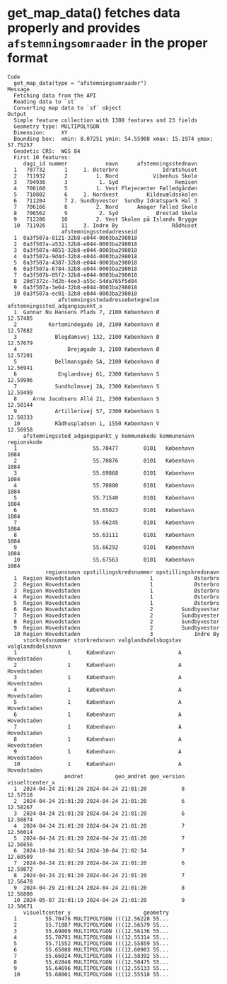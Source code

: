 # get_map_data() fetches data properly and provides `afstemningsomraader` in the proper format

    Code
      get_map_data(type = "afstemningsomraader")
    Message
      Fetching data from the API
      Reading data to `st`
      Converting map data to `sf` object
    Output
      Simple feature collection with 1308 features and 23 fields
      Geometry type: MULTIPOLYGON
      Dimension:     XY
      Bounding box:  xmin: 8.07251 ymin: 54.55908 xmax: 15.1974 ymax: 57.75257
      Geodetic CRS:  WGS 84
      First 10 features:
         dagi_id nummer            navn      afstemningsstednavn
      1   707732      1     1. Østerbro              Idrætshuset
      2   711932      2         1. Nord           Vibenhus Skole
      3   704936      3          1. Syd                  Remisen
      4   706160      5         1. Vest Plejecenter Fælledgården
      5   710802      6     1. Nordvest         Kildevældsskolen
      6   711204      7 2. Sundbyvester  Sundby Idrætspark Hal 3
      7   706166      8         2. Nord      Amager Fælled Skole
      8   706562      9          2. Syd            Ørestad Skole
      9   712286     10         2. Vest Skolen på Islands Brygge
      10  711926     11     3. Indre By                 Rådhuset
                     afstemningsstedadresseid
      1  0a3f507a-8121-32b8-e044-0003ba298018
      2  0a3f507a-a532-32b8-e044-0003ba298018
      3  0a3f507a-4851-32b8-e044-0003ba298018
      4  0a3f507a-9d4d-32b8-e044-0003ba298018
      5  0a3f507a-4387-32b8-e044-0003ba298018
      6  0a3f507a-6784-32b8-e044-0003ba298018
      7  0a3f507b-05f2-32b8-e044-0003ba298018
      8  20d7372c-7d2b-4ee3-a55c-54da765f5d84
      9  0a3f507a-3e64-32b8-e044-0003ba298018
      10 0a3f507a-ec01-32b8-e044-0003ba298018
                    afstemningsstedadressebetegnelse afstemningssted_adgangspunkt_x
      1  Gunnar Nu Hansens Plads 7, 2100 København Ø                       12.57485
      2          Kertemindegade 10, 2100 København Ø                       12.57882
      3            Blegdamsvej 132, 2100 København Ø                       12.57679
      4                Drejøgade 3, 2100 København Ø                       12.57201
      5            Bellmansgade 5A, 2100 København Ø                       12.56941
      6             Englandsvej 61, 2300 København S                       12.59996
      7            Sundholmsvej 2A, 2300 København S                       12.59499
      8     Arne Jacobsens Allé 21, 2300 København S                       12.58144
      9            Artillerivej 57, 2300 København S                       12.58333
      10           Rådhuspladsen 1, 1550 København V                       12.56958
         afstemningssted_adgangspunkt_y kommunekode kommunenavn regionskode
      1                        55.70477        0101   København        1084
      2                        55.70876        0101   København        1084
      3                        55.69868        0101   København        1084
      4                        55.70880        0101   København        1084
      5                        55.71540        0101   København        1084
      6                        55.65023        0101   København        1084
      7                        55.66245        0101   København        1084
      8                        55.63111        0101   København        1084
      9                        55.66292        0101   København        1084
      10                       55.67563        0101   København        1084
                regionsnavn opstillingskredsnummer opstillingskredsnavn
      1  Region Hovedstaden                      1             Østerbro
      2  Region Hovedstaden                      1             Østerbro
      3  Region Hovedstaden                      1             Østerbro
      4  Region Hovedstaden                      1             Østerbro
      5  Region Hovedstaden                      1             Østerbro
      6  Region Hovedstaden                      2         Sundbyvester
      7  Region Hovedstaden                      2         Sundbyvester
      8  Region Hovedstaden                      2         Sundbyvester
      9  Region Hovedstaden                      2         Sundbyvester
      10 Region Hovedstaden                      3             Indre By
         storkredsnummer storkredsnavn valglandsdelsbogstav valglandsdelsnavn
      1                1     København                    A       Hovedstaden
      2                1     København                    A       Hovedstaden
      3                1     København                    A       Hovedstaden
      4                1     København                    A       Hovedstaden
      5                1     København                    A       Hovedstaden
      6                1     København                    A       Hovedstaden
      7                1     København                    A       Hovedstaden
      8                1     København                    A       Hovedstaden
      9                1     København                    A       Hovedstaden
      10               1     København                    A       Hovedstaden
                      ændret          geo_ændret geo_version visueltcenter_x
      1  2024-04-24 21:01:20 2024-04-24 21:01:20           8        12.57518
      2  2024-04-24 21:01:20 2024-04-24 21:01:20           6        12.58267
      3  2024-04-24 21:01:20 2024-04-24 21:01:20           6        12.56874
      4  2024-04-24 21:01:20 2024-04-24 21:01:20           7        12.56014
      5  2024-04-24 21:01:20 2024-04-24 21:01:20           7        12.56856
      6  2024-10-04 21:02:54 2024-10-04 21:02:54           7        12.60509
      7  2024-04-24 21:01:20 2024-04-24 21:01:20           6        12.59872
      8  2024-04-24 21:01:20 2024-04-24 21:01:20           7        12.56478
      9  2024-04-29 21:01:24 2024-04-24 21:01:20           8        12.56800
      10 2024-05-07 21:01:19 2024-04-24 21:01:20           9        12.56671
         visueltcenter_y                       geometry
      1         55.70476 MULTIPOLYGON (((12.56228 55...
      2         55.71087 MULTIPOLYGON (((12.56579 55...
      3         55.69809 MULTIPOLYGON (((12.56136 55...
      4         55.70791 MULTIPOLYGON (((12.55314 55...
      5         55.71552 MULTIPOLYGON (((12.55859 55...
      6         55.65088 MULTIPOLYGON (((12.60903 55...
      7         55.66024 MULTIPOLYGON (((12.58392 55...
      8         55.62848 MULTIPOLYGON (((12.50475 55...
      9         55.64696 MULTIPOLYGON (((12.55133 55...
      10        55.68001 MULTIPOLYGON (((12.55518 55...

